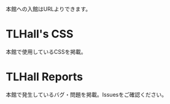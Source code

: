 本館への入館はURLよりできます。

# TLHall's CSS
本館で使用しているCSSを掲載。

# TLHall Reports
本館で発生しているバグ・問題を掲載。Issuesをご確認ください。
